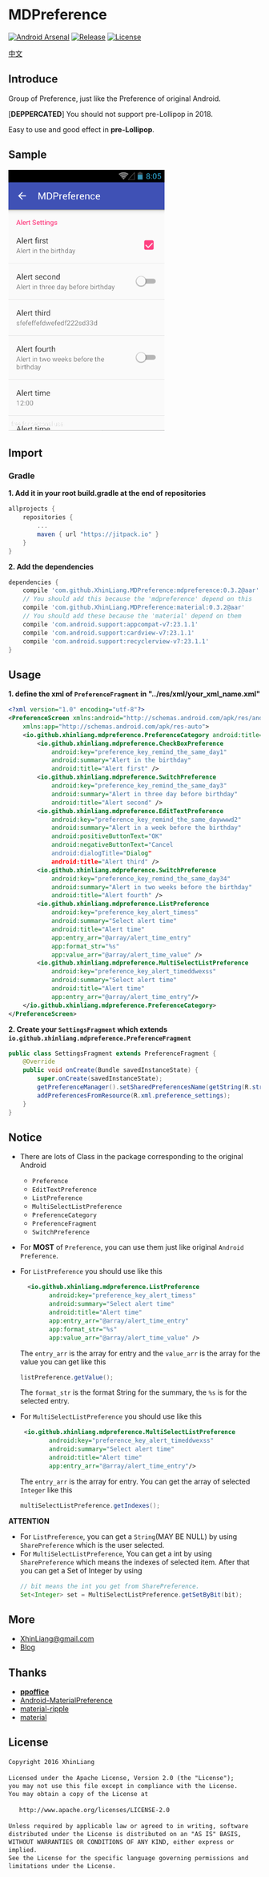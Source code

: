 # MDPreference
[![Android Arsenal](https://img.shields.io/badge/Android%20Arsenal-MDPreference-green.svg?style=true)](https://android-arsenal.com/details/1/3302)
[![Release](https://jitpack.io/v/XhinLiang/MDPreference.svg)](https://jitpack.io/#XhinLiang/MDPreference)
[![License](https://img.shields.io/badge/license-Apache%202-blue.svg)](http://www.apache.org/licenses/LICENSE-2.0)

[中文](http://xhinliang.github.io/2016/03/11/Think_about_Preference/)

## Introduce
Group of Preference, just like the Preference of original Android.

[**DEPPERCATED**] You should not support pre-Lollipop in 2018.

Easy to use and good effect in **pre-Lollipop**.

## Sample
![Sample](sample.gif)

## Import

### Gradle
**1. Add it in your root build.gradle at the end of repositories**

``` groovy
allprojects {
	repositories {
		...
		maven { url "https://jitpack.io" }
	}
}
```
**2. Add the dependencies**

``` groovy
dependencies {
    compile 'com.github.XhinLiang.MDPreference:mdpreference:0.3.2@aar'
    // You should add this because the 'mdpreference' depend on this
    compile 'com.github.XhinLiang.MDPreference:material:0.3.2@aar'
    // You should add these because the 'material' depend on them
    compile 'com.android.support:appcompat-v7:23.1.1'
    compile 'com.android.support:cardview-v7:23.1.1'
    compile 'com.android.support:recyclerview-v7:23.1.1'
}
```

## Usage

**1. define the xml of `PreferenceFragment` in "../res/xml/your_xml_name.xml"**
``` xml
<?xml version="1.0" encoding="utf-8"?>
<PreferenceScreen xmlns:android="http://schemas.android.com/apk/res/android"
    xmlns:app="http://schemas.android.com/apk/res-auto">
    <io.github.xhinliang.mdpreference.PreferenceCategory android:title="Alert Settings">
        <io.github.xhinliang.mdpreference.CheckBoxPreference
            android:key="preference_key_remind_the_same_day1"
            android:summary="Alert in the birthday"
            android:title="Alert first" />
        <io.github.xhinliang.mdpreference.SwitchPreference
            android:key="preference_key_remind_the_same_day3"
            android:summary="Alert in three day before birthday"
            android:title="Alert second" />
        <io.github.xhinliang.mdpreference.EditTextPreference
            android:key="preference_key_remind_the_same_daywwwd2"
            android:summary="Alert in a week before the birthday"
            android:positiveButtonText="OK"
            android:negativeButtonText="Cancel
            android:dialogTitle="Dialog" 
            android:title="Alert third" />
        <io.github.xhinliang.mdpreference.SwitchPreference
            android:key="preference_key_remind_the_same_day34"
            android:summary="Alert in two weeks before the birthday"
            android:title="Alert fourth" />
        <io.github.xhinliang.mdpreference.ListPreference
            android:key="preference_key_alert_timess"
            android:summary="Select alert time"
            android:title="Alert time"
            app:entry_arr="@array/alert_time_entry"
            app:format_str="%s"
            app:value_arr="@array/alert_time_value" />
        <io.github.xhinliang.mdpreference.MultiSelectListPreference
            android:key="preference_key_alert_timeddwexss"
            android:summary="Select alert time"
            android:title="Alert time"
            app:entry_arr="@array/alert_time_entry"/>
    </io.github.xhinliang.mdpreference.PreferenceCategory>
</PreferenceScreen>
```
**2. Create your `SettingsFragment` which extends `io.github.xhinliang.mdpreference.PreferenceFragment`**
``` java
public class SettingsFragment extends PreferenceFragment {
    @Override
    public void onCreate(Bundle savedInstanceState) {
        super.onCreate(savedInstanceState);
        getPreferenceManager().setSharedPreferencesName(getString(R.string.app_name));
        addPreferencesFromResource(R.xml.preference_settings);
    }
}
```

## Notice
- There are lots of Class in the package corresponding to the original Android
  - `Preference`
  - `EditTextPreference`
  - `ListPreference`
  - `MultiSelectListPreference`
  - `PreferenceCategory`
  - `PreferenceFragment`
  - `SwitchPreference`

- For **MOST** of `Preference`, you can use them just like original `Android Preference`.

- For `ListPreference` you should use like this
  ``` xml
    <io.github.xhinliang.mdpreference.ListPreference
          android:key="preference_key_alert_timess"
          android:summary="Select alert time"
          android:title="Alert time"
          app:entry_arr="@array/alert_time_entry"
          app:format_str="%s"
          app:value_arr="@array/alert_time_value" />
  ```
  The `entry_arr` is the array for entry and the `value_arr` is the array for the value you can get like this
  ``` java
  listPreference.getValue();
  ```
  The `format_str` is the format String for the summary, the `%s` is for the selected entry.

- For `MultiSelectListPreference` you should use like this
  ``` xml
   <io.github.xhinliang.mdpreference.MultiSelectListPreference
          android:key="preference_key_alert_timeddwexss"
          android:summary="Select alert time"
          android:title="Alert time"
          app:entry_arr="@array/alert_time_entry"/>
  ```
  The `entry_arr` is the array for entry.
  You can get the array of selected `Integer` like this
  ``` java
  multiSelectListPreference.getIndexes();
  ```

**ATTENTION**
- For `ListPreference`, you can get a `String`(MAY BE NULL) by using `SharePreference` which is the user selected.
- For `MultiSelectListPreference`, You can get a int by using `SharePreference` which means the indexes of selected item. After that you can get a Set of Integer by using
  ``` java
  // bit means the int you get from SharePreference.
  Set<Integer> set = MultiSelectListPreference.getSetByBit(bit);
  ```

## More
- XhinLiang@gmail.com
- [Blog](http://xhinliang.github.io)

## Thanks
- **[ppoffice](https://github.com/ppoffice)**
- [Android-MaterialPreference](https://github.com/jenzz/Android-MaterialPreference)
- [material-ripple](https://github.com/balysv/material-ripple)
- [material](https://github.com/rey5137/material)

## License

    Copyright 2016 XhinLiang

    Licensed under the Apache License, Version 2.0 (the "License");
    you may not use this file except in compliance with the License.
    You may obtain a copy of the License at

       http://www.apache.org/licenses/LICENSE-2.0

    Unless required by applicable law or agreed to in writing, software
    distributed under the License is distributed on an "AS IS" BASIS,
    WITHOUT WARRANTIES OR CONDITIONS OF ANY KIND, either express or implied.
    See the License for the specific language governing permissions and
    limitations under the License.

